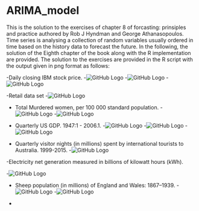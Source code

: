 # ARIMA_model

This is the solution to the exercises of chapter 8 of forcasting: prinsiples and practice authored by Rob J Hyndman and George Athanasopoulos. Time series is analysing a collection of random variables usually ordered in time based on the history data to forecast the future. In the following, the solution of the Eighth chapter of the book along with the R implementation are provided. The solution to the exercises are provided in the R script with the output given in png format as follows:


-Daily closing IBM stock price.
-![GitHub Logo](/ibmClose.png)
-![GitHub Logo](/ACCibmClose)
-![GitHub Logo](/PacfibmClose.png)

-Retail data set
-![GitHub Logo](/retailts.png)

- Total Murdered women, per 100 000 standard population.
-![GitHub Logo](/wmurders.png)
-![GitHub Logo](/resid_wmurders.png)

- Quarterly US GDP. 1947:1 - 2006.1.
-![GitHub Logo](/usgdp.png)
-![GitHub Logo](/usgdp_residual.png)
-![GitHub Logo](/usgdp_forecast.png)

- Quarterly visitor nights (in millions) spent by international tourists to Australia. 1999-2015.
-![GitHub Logo](/austourist.png)

-Electricity net generation measured in billions of kilowatt hours (kWh).

-![GitHub Logo](/ets_usmelec.png)

- Sheep population (in millions) of England and Wales: 1867–1939.
-![GitHub Logo](/sheep.png)
-![GitHub Logo](/sheepfcst.png)

-

